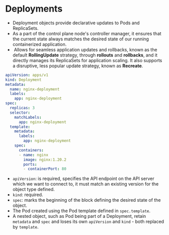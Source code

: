 # Deployments
- Deployment objects provide declarative updates to Pods and ReplicaSets.
- As a part of the control plane node's controller manager, it ensures that the current state always matches the desired state of our running containerized application.
-  Allows for seamless application updates and rollbacks, known as the default **RollingUpdate** strategy, through **rollouts** and **rollbacks**, and it directly manages its ReplicaSets for application scaling. It also supports a disruptive, less popular update strategy, known as **Recreate**.
```YAML
apiVersion: apps/v1  
kind: Deployment  
metadata:  
  name: nginx-deployment  
  labels:  
    app: nginx-deployment  
spec:  
  replicas: 3  
  selector:  
    matchLabels:  
      app: nginx-deployment  
  template:  
    metadata:  
      labels:  
        app: nginx-deployment  
    spec:  
      containers:  
      - name: nginx  
        image: nginx:1.20.2  
        ports:  
        - containerPort: 80
```
- `apiVersion`: is required, specifies the API endpoint on the API server which we want to connect to, it must match an existing version for the object type defined.
- `kind`: required.
- `spec`: marks the beginning of the block defining the desired state of the object.
- The Pod created using the Pod template defined in `spec.template`.
- A nested object, such as Pod being part of a Deployment, retain `metadata` and `spec` and loses its own `apiVersion` and `kind` - both replaced by `template`.